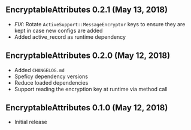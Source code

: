 ## EncryptableAttributes 0.2.1 (May 13, 2018)
* *FIX*: Rotate `ActiveSupport::MessageEncryptor` keys to ensure they are kept in case new configs are added
* Added active_record as runtime dependency

## EncryptableAttributes 0.2.0 (May 12, 2018)
* Added `CHANGELOG.md`
* Speficy dependency versions
* Reduce loaded dependencies
* Support reading the encryption key at runtime via method call

## EncryptableAttributes 0.1.0 (May 12, 2018)

* Initial release